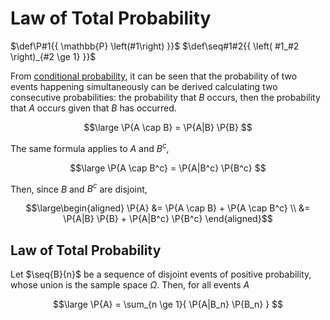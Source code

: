 # Law of Total Probability

$\def\P#1{{ \mathbb{P} \left(#1\right) }}$
$\def\seq#1#2{{ \left( #1_#2 \right)_{#2 \ge 1} }}$

From [conditional probability](/Probability/Discrete%20Probability/Conditional%20Probability.md), it can be seen that the probability of two events happening simultaneously can be derived calculating two consecutive probabilities: the probability that $B$ occurs, then the probability that $A$ occurs given that $B$ has occurred.

$$\large
	\P{A \cap B} = \P{A|B} \P{B}
$$

The same formula applies to $A$ and $B^c$,

$$\large
	\P{A \cap B^c} = \P{A|B^c} \P{B^c}
$$

Then, since $B$ and $B^c$ are disjoint,

$$\large\begin{aligned}
	\P{A}
	&= \P{A \cap B} + \P{A \cap B^c} \\
	&= \P{A|B} \P{B} + \P{A|B^c} \P{B^c}
\end{aligned}$$


**Law of Total Probability**
---

Let $\seq{B}{n}$ be a sequence of disjoint events of positive probability, whose union is the sample space $\Omega$. Then, for all events $A$

$$\large
	\P{A} = \sum_{n \ge 1}{ \P{A|B_n} \P{B_n} }
$$